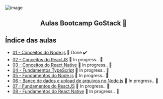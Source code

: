 ![image](https://user-images.githubusercontent.com/53010824/87086185-947cfc00-c207-11ea-92e2-6dd9ddfb8973.png)

<h2 align="center">
  Aulas Bootcamp GoStack 🚀
</h2>

## Índice das aulas

- [01 - Conceitos do Node.js](https://github.com/Willian17/bootcamp-goStack-aulas/tree/master/01-Back-end-com-Node.js) 🚀 Done :heavy_check_mark:
- [02 - Conceitos do ReactJS]() :construction: In progress.. :construction:
- [03 - Conceitos do React Native]() :construction: In progress.. :construction:
- [04 - Fundamentos TypeScript]() :construction: In progress.. :construction:
- [05 - Fundamentos do Node.js]() :construction: In progress.. :construction:
- [06 - Banco de dados e upload de arquivos no Node.js]() :construction: In progress.. :construction:
- [07 - Fundamentos do ReactJS]() :construction: In progress.. :construction:
- [08 - Fundamentos do React Native]() :construction: In progress.. :construction:

